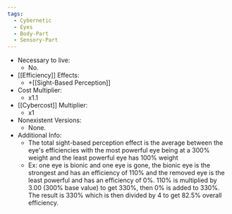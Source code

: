 ```yaml
---
tags:
  - Cybernetic
  - Eyes
  - Body-Part
  - Sensory-Part
---
```

* Necessary to live:
	* No.
* [[Efficiency]] Effects:
	* +[[Sight-Based Perception]]
* Cost Multiplier:
	* x1.1
* [[Cybercost]] Multiplier:
	* x1
* Nonexistent Versions:
	* None.
* Additional Info:
	* The total sight-based perception effect is the average between the eye's efficiencies with the most powerful eye being at a 300% weight and the least powerful eye has 100% weight
	* Ex: one eye is bionic and one eye is gone, the bionic eye is the strongest and has an efficiency of 110% and the removed eye is the least powerful and has an efficiency of 0%. 110% is multiplied by 3.00 (300% base value) to get 330%, then 0% is added to 330%. The result is 330% which is then divided by 4 to get 82.5% overall efficiency.